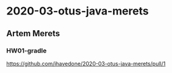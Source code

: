 # 2020-03-otus-java-merets

## Artem Merets

### HW01-gradle
https://github.com/ihavedone/2020-03-otus-java-merets/pull/1
